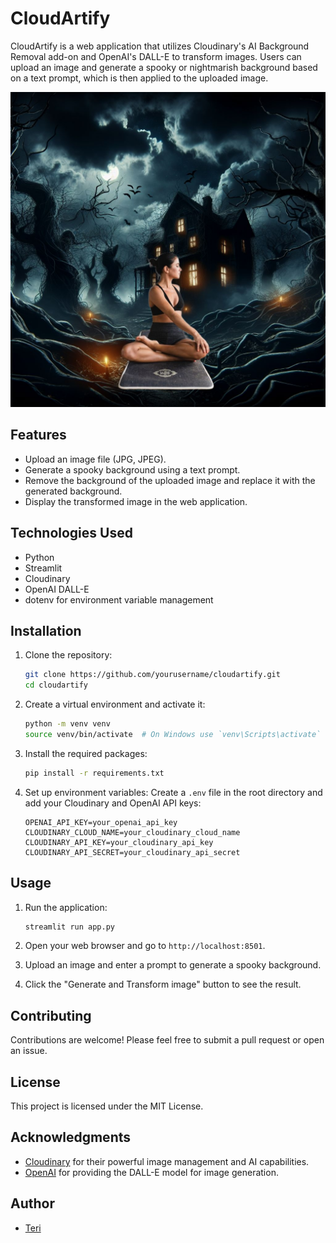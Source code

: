 # CloudArtify

CloudArtify is a web application that utilizes Cloudinary's AI Background Removal add-on and OpenAI's DALL-E to transform images. Users can upload an image and generate a spooky or nightmarish background based on a text prompt, which is then applied to the uploaded image.

![generated image](dane-wetton-t1NEMSm1rgI-unsplash.jpeg)

## Features

- Upload an image file (JPG, JPEG).
- Generate a spooky background using a text prompt.
- Remove the background of the uploaded image and replace it with the generated background.
- Display the transformed image in the web application.

## Technologies Used

- Python
- Streamlit
- Cloudinary
- OpenAI DALL-E
- dotenv for environment variable management

## Installation

1. Clone the repository:
   ```bash
   git clone https://github.com/yourusername/cloudartify.git
   cd cloudartify
   ```

2. Create a virtual environment and activate it:
   ```bash
   python -m venv venv
   source venv/bin/activate  # On Windows use `venv\Scripts\activate`
   ```

3. Install the required packages:
   ```bash
   pip install -r requirements.txt
   ```

4. Set up environment variables:
   Create a `.env` file in the root directory and add your Cloudinary and OpenAI API keys:
   ```plaintext
   OPENAI_API_KEY=your_openai_api_key
   CLOUDINARY_CLOUD_NAME=your_cloudinary_cloud_name
   CLOUDINARY_API_KEY=your_cloudinary_api_key
   CLOUDINARY_API_SECRET=your_cloudinary_api_secret
   ```

## Usage

1. Run the application:

   ```bash
   streamlit run app.py
   ```

2. Open your web browser and go to `http://localhost:8501`.

3. Upload an image and enter a prompt to generate a spooky background.

4. Click the "Generate and Transform image" button to see the result.

## Contributing

Contributions are welcome! Please feel free to submit a pull request or open an issue.

## License

This project is licensed under the MIT License.

## Acknowledgments

- [Cloudinary](https://cloudinary.com/) for their powerful image management and AI capabilities.
- [OpenAI](https://openai.com/) for providing the DALL-E model for image generation.

## Author

- [Teri](https://x.com/unicodebyte)
